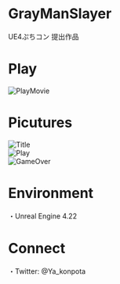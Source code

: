 # GrayManSlayer  
UE4ぷちコン 提出作品  
# Play
![PlayMovie](https://github.com/Ya-kon/MonsterCleaner/blob/master/Pictures/MonsterCleaner_Playing.gif)

# Picutures
![Title]()  
![Play]()  
![GameOver]()  

# Environment
・Unreal Engine 4.22
  
# Connect
・Twitter: @Ya_konpota
